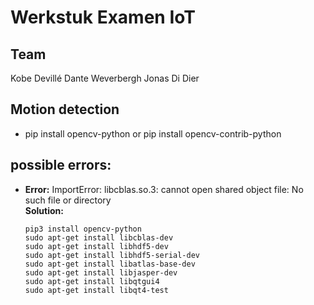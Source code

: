 # Werkstuk Examen IoT

## Team

Kobe Devillé
Dante Weverbergh
Jonas Di Dier

## Motion detection
- pip install opencv-python or pip install opencv-contrib-python

## possible errors:
- **Error:** ImportError: libcblas.so.3: cannot open shared object file: No such file or directory  
**Solution:**  
  ```
  pip3 install opencv-python 
  sudo apt-get install libcblas-dev
  sudo apt-get install libhdf5-dev
  sudo apt-get install libhdf5-serial-dev
  sudo apt-get install libatlas-base-dev
  sudo apt-get install libjasper-dev 
  sudo apt-get install libqtgui4 
  sudo apt-get install libqt4-test
  ```
